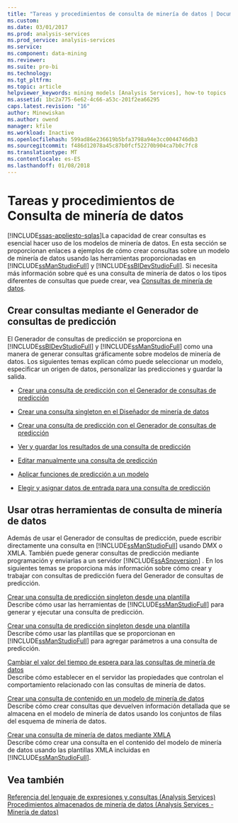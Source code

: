 ```yaml
---
title: "Tareas y procedimientos de consulta de minería de datos | Documentos de Microsoft"
ms.custom: 
ms.date: 03/01/2017
ms.prod: analysis-services
ms.prod_service: analysis-services
ms.service: 
ms.component: data-mining
ms.reviewer: 
ms.suite: pro-bi
ms.technology: 
ms.tgt_pltfrm: 
ms.topic: article
helpviewer_keywords: mining models [Analysis Services], how-to topics
ms.assetid: 1bc2a775-6e62-4c66-a53c-201f2ea66295
caps.latest.revision: "16"
author: Minewiskan
ms.author: owend
manager: kfile
ms.workload: Inactive
ms.openlocfilehash: 599ad86e236619b5bfa3798a94e3cc0044746db3
ms.sourcegitcommit: f486d12078a45c87b0fcf52270b904ca7b0c7fc8
ms.translationtype: MT
ms.contentlocale: es-ES
ms.lasthandoff: 01/08/2018
---
```

# <a name="data-mining-query-tasks-and-how-tos"></a>Tareas y procedimientos de Consulta de minería de datos
[!INCLUDE[ssas-appliesto-sqlas](../../includes/ssas-appliesto-sqlas.md)]La capacidad de crear consultas es esencial hacer uso de los modelos de minería de datos. En esta sección se proporcionan enlaces a ejemplos de cómo crear consultas sobre un modelo de minería de datos usando las herramientas proporcionadas en [!INCLUDE[ssManStudioFull](../../includes/ssmanstudiofull-md.md)] y [!INCLUDE[ssBIDevStudioFull](../../includes/ssbidevstudiofull-md.md)]. Si necesita más información sobre qué es una consulta de minería de datos o los tipos diferentes de consultas que puede crear, vea [Consultas de minería de datos](../../analysis-services/data-mining/data-mining-queries.md).  
  
## <a name="creating-queries-with-prediction-query-builder"></a>Crear consultas mediante el Generador de consultas de predicción  
 El Generador de consultas de predicción se proporciona en [!INCLUDE[ssBIDevStudioFull](../../includes/ssbidevstudiofull-md.md)] y [!INCLUDE[ssManStudioFull](../../includes/ssmanstudiofull-md.md)] como una manera de generar consultas gráficamente sobre modelos de minería de datos. Los siguientes temas explican cómo puede seleccionar un modelo, especificar un origen de datos, personalizar las predicciones y guardar la salida.  
  
-   [Crear una consulta de predicción con el Generador de consultas de predicción](../../analysis-services/data-mining/create-a-prediction-query-using-the-prediction-query-builder.md)  
  
-   [Crear una consulta singleton en el Diseñador de minería de datos](../../analysis-services/data-mining/create-a-singleton-query-in-the-data-mining-designer.md)  
  
-   [Crear una consulta de predicción con el Generador de consultas de predicción](../../analysis-services/data-mining/create-a-prediction-query-using-the-prediction-query-builder.md)  
  
-   [Ver y guardar los resultados de una consulta de predicción](../../analysis-services/data-mining/view-and-save-the-results-of-a-prediction-query.md)  
  
-   [Editar manualmente una consulta de predicción](../../analysis-services/data-mining/manually-edit-a-prediction-query.md)  
  
-   [Aplicar funciones de predicción a un modelo](../../analysis-services/data-mining/apply-prediction-functions-to-a-model.md)  
  
-   [Elegir y asignar datos de entrada para una consulta de predicción](../../analysis-services/data-mining/choose-and-map-input-data-for-a-prediction-query.md)  
  
## <a name="using-other-data-mining-query-tools"></a>Usar otras herramientas de consulta de minería de datos  
 Además de usar el Generador de consultas de predicción, puede escribir directamente una consulta en [!INCLUDE[ssManStudioFull](../../includes/ssmanstudiofull-md.md)] usando DMX o XMLA. También puede generar consultas de predicción mediante programación y enviarlas a un servidor [!INCLUDE[ssASnoversion](../../includes/ssasnoversion-md.md)] . En los siguientes temas se proporciona más información sobre cómo crear y trabajar con consultas de predicción fuera del Generador de consultas de predicción.  
  
 [Crear una consulta de predicción singleton desde una plantilla](../../analysis-services/data-mining/create-a-singleton-prediction-query-from-a-template.md)  
 Describe cómo usar las herramientas de [!INCLUDE[ssManStudioFull](../../includes/ssmanstudiofull-md.md)] para generar y ejecutar una consulta de predicción.  
  
 [Crear una consulta de predicción singleton desde una plantilla](../../analysis-services/data-mining/create-a-singleton-prediction-query-from-a-template.md)  
 Describe cómo usar las plantillas que se proporcionan en [!INCLUDE[ssManStudioFull](../../includes/ssmanstudiofull-md.md)] para agregar parámetros a una consulta de predicción.  
  
 [Cambiar el valor del tiempo de espera para las consultas de minería de datos](../../analysis-services/data-mining/change-the-time-out-value-for-data-mining-queries.md)  
 Describe cómo establecer en el servidor las propiedades que controlan el comportamiento relacionado con las consultas de minería de datos.  
  
 [Crear una consulta de contenido en un modelo de minería de datos](../../analysis-services/data-mining/create-a-content-query-on-a-mining-model.md)  
 Describe cómo crear consultas que devuelven información detallada que se almacena en el modelo de minería de datos usando los conjuntos de filas del esquema de minería de datos.  
  
 [Crear una consulta de minería de datos mediante XMLA](../../analysis-services/data-mining/create-a-data-mining-query-by-using-xmla.md)  
 Describe cómo crear una consulta en el contenido del modelo de minería de datos usando las plantillas XMLA incluidas en [!INCLUDE[ssManStudioFull](../../includes/ssmanstudiofull-md.md)].  
  
## <a name="see-also"></a>Vea también  
 [Referencia del lenguaje de expresiones y consultas &#40;Analysis Services&#41;](http://msdn.microsoft.com/library/9597533d-35f4-4742-9d8c-7af392163527)   
 [Procedimientos almacenados de minería de datos &#40;Analysis Services - Minería de datos&#41;](../../analysis-services/data-mining/data-mining-stored-procedures-analysis-services-data-mining.md)  
  
  
